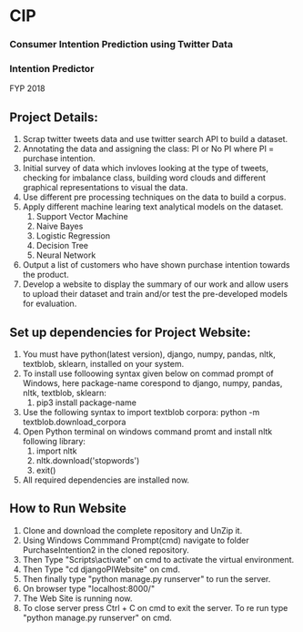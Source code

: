 # CIP
### Consumer Intention Prediction using Twitter Data
### Intention Predictor
FYP 2018

## Project Details:
1. Scrap twitter tweets data and use twitter search API to build a dataset.
2. Annotating the data and assigning the class: PI or No PI where PI = purchase intention.
3. Initial survey of data which invloves looking at the type of tweets, checking for imbalance class, building word clouds and different graphical representations to visual the data.
4. Use different pre processing techniques on the data to build a corpus.
5. Apply different machine learing text analytical models on the dataset.
    1. Support Vector Machine
    2. Naive Bayes
    3. Logistic Regression
    4. Decision Tree
    5. Neural Network
6. Output a list of customers who have shown purchase intention towards the product.
7. Develop a website to display the summary of our work and allow users to upload their dataset and train and/or test the pre-developed models for evaluation.

## Set up dependencies for Project Website:
1. You must have python(latest version), django, numpy, pandas, nltk, textblob, sklearn,  installed on your system.
2. To install use folloowing syntax given below on commad prompt of Windows, here package-name corespond to django, numpy, pandas, nltk, textblob, sklearn:
    1. pip3 install package-name 
3. Use the following syntax to import textblob corpora:
    python -m textblob.download_corpora
4. Open Python terminal on windows command promt and install nltk following library:
    1. import nltk
    2. nltk.download('stopwords')
    3. exit()
5. All required dependencies are installed now.

## How to Run Website
1. Clone and download the complete repository and UnZip it.
2. Using Windows Commmand Prompt(cmd) navigate to folder PurchaseIntention2 in the cloned repository.
3. Then Type "Scripts\activate" on cmd to activate the virtual environment.
4. Then Type "cd djangoPIWebsite" on cmd.
5. Then finally type "python manage.py runserver" to run the server.
5. On browser type "localhost:8000/"
6. The Web Site is running now.
7. To close server press Ctrl + C on cmd to exit the server. To re run type "python manage.py runserver" on cmd.

    

